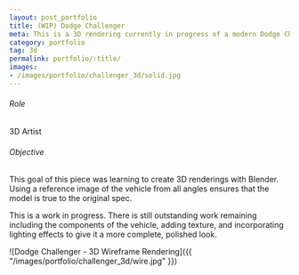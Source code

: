 ```yaml
---
layout: post_portfolio
title: (WIP) Dodge Challenger
meta: This is a 3D rendering currently in progress of a modern Dodge Challenger vehicle.
category: portfolio
tag: 3d
permalink: portfolio/:title/
images: 
- /images/portfolio/challenger_3d/solid.jpg
---
```


###### Role

3D Artist

###### Objective

This goal of this piece was learning to create 3D renderings with Blender. Using a reference image of the vehicle from all angles ensures that the model is true to the original spec.

This is a work in progress. There is still outstanding work remaining including the components of the vehicle, adding texture, and incorporating lighting effects to give it a more complete, polished look.

![Dodge Challenger - 3D Wireframe Rendering]({{ "/images/portfolio/challenger_3d/wire.jpg" }})